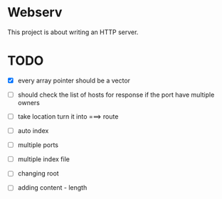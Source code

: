 # Webserv
This project is about writing an HTTP server.
# TODO
- [X]  every array pointer should be a vector
- [ ]  should check the list of hosts for response if the port have multiple owners
- [ ]  take location turn it into ===> route
- [ ]  auto index
- [ ]  multiple ports
- [ ]  multiple index file
- [ ]  changing root
- [ ]  adding content - length

